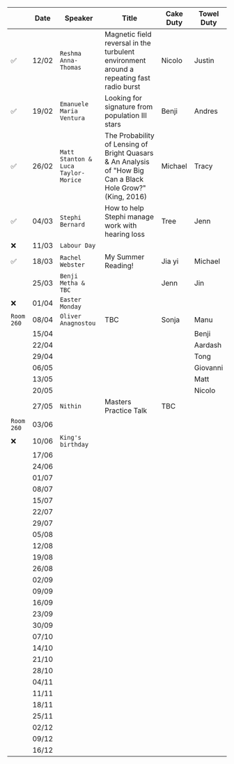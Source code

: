 | | Date | Speaker | Title | Cake Duty | Towel Duty | 
| --- | --- | --- | --- | --- | --- |
| ✅ | 12/02 | `Reshma Anna-Thomas` | Magnetic field reversal in the turbulent environment around a repeating fast radio burst | Nicolo | Justin |
| ✅ | 19/02 | `Emanuele Maria Ventura` | Looking for signature from population III stars | Benji | Andres |
| ✅ | 26/02 | `Matt Stanton & Luca Taylor-Morice` | The Probability of Lensing of Bright Quasars & An Analysis of "How Big Can a Black Hole Grow?" (King, 2016) | Michael | Tracy |
| ✅ | 04/03 | `Stephi Bernard`| How to help Stephi manage work with hearing loss | Tree | Jenn |
| ❌ | 11/03 | `Labour Day` | | | |
| ✅ | 18/03 | `Rachel Webster` | My Summer Reading! | Jia yi | Michael |
| | 25/03 | `Benji Metha & TBC` | | Jenn | Jin |
| ❌ | 01/04 | `Easter Monday` | | |  |
| `Room 260` | 08/04 | `Oliver Anagnostou` | TBC | Sonja | Manu |
| | 15/04 | | | | Benji |
| | 22/04 | | | | Aardash |
| | 29/04 | | | | Tong |
| | 06/05 | | | | Giovanni |
| | 13/05 | | | | Matt |
| | 20/05 | | | | Nicolo |
| | 27/05 | `Nithin` | Masters Practice Talk| TBC | | |
| `Room 260` | 03/06 | | | | |
| ❌ | 10/06 | `King's birthday` | | | |
| | 17/06 |  |  | | |
| | 24/06 | | | | |
| | 01/07 | | | | |
| | 08/07 | | | | |
| | 15/07 | | | | |
| | 22/07 | | | | |
| | 29/07 | | | | |
| | 05/08 | | | | |
| | 12/08 | | | | |
| | 19/08 | | | | |
| | 26/08 | | | | |
| | 02/09 | | | | |
| | 09/09 | | | | |
| | 16/09 | | | | |
| | 23/09 | | | | |
| | 30/09 | | | | |
| | 07/10 | | | | |
| | 14/10 | | | | |
| | 21/10 | | | | |
| | 28/10 | | | | |
| | 04/11 | | | | |
| | 11/11 | | | | |
| | 18/11 | | | | |
| | 25/11 | | | | |
| | 02/12 | | | | |
| | 09/12 | | | | |
| | 16/12 | | | | |
